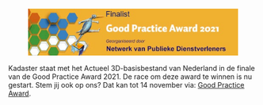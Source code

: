 <figure id="GPAlogo">
        <a href="https://rbbgroep.nl/cms/view/70be5b21-4b95-4b7a-b77e-ba2cfb26f36b/finalisten-good-practice-award-2021"><img src="media/GPAfinalist.jpg"/></a>
</figure>

Kadaster staat met het Actueel 3D-basisbestand van Nederland in de finale van de Good Practice Award 2021. De race om deze award te winnen is nu gestart. Stem jij ook op ons? Dat kan tot 14 november via: <a href="https://rbbgroep.nl/cms/view/70be5b21-4b95-4b7a-b77e-ba2cfb26f36b/finalisten-good-practice-award-2021">Good Practice Award</a>. 